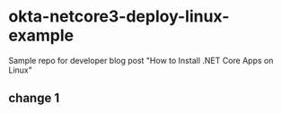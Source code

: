 # okta-netcore3-deploy-linux-example

Sample repo for developer blog post "How to Install .NET Core Apps on Linux"

## change 1
